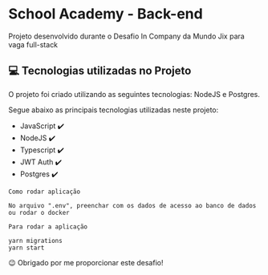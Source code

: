 # School Academy - Back-end

Projeto desenvolvido durante o Desafio In Company da Mundo Jix para vaga full-stack

## 💻 Tecnologias utilizadas no Projeto

O projeto foi criado utilizando as seguintes tecnologias: NodeJS e Postgres.

Segue abaixo as principais tecnologias utilizadas neste projeto:

<ul>
    <li>JavaScript ✔️</li>
    <li>NodeJS ✔️</li>
    <li>Typescript ✔️</li>
    <li>JWT Auth  ✔️</li>
    <li>Postgres  ✔️</li>
</ul>

```
Como rodar aplicação

No arquivo ".env", preenchar com os dados de acesso ao banco de dados ou rodar o docker

Para rodar a aplicação

yarn migrations
yarn start
```

😉 Obrigado por me proporcionar este desafio!
